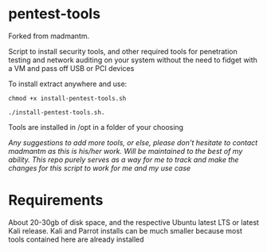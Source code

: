 pentest-tools
====================

Forked from madmantm.

Script to install security tools, and other required tools for penetration testing and network auditing on your system without the need to fidget with a VM and pass off USB or PCI devices

To install extract anywhere and use:
```
chmod +x install-pentest-tools.sh

./install-pentest-tools.sh.

```
Tools are installed in /opt in a folder of your choosing

*Any suggestions to add more tools, or else, please don't hesitate to contact madmantm as this is his/her work.*
*Will be maintained to the best of my ability.*
*This repo purely serves as a way for me to track and make the changes for this script to work for me and my use case*

Requirements
====================
About 20-30gb of disk space, and the respective Ubuntu latest LTS or latest Kali release.
Kali and Parrot installs can be much smaller because most tools contained here are already installed
